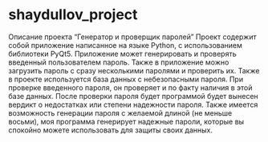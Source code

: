 # shaydullov_project

Описание проекта “Генератор и проверщик паролей”
Проект содержит собой приложение написанное на языке Python, с использованием библиотеки PyQt5. Приложение может генерировать и проверять введенный пользователем пароль. Также в приложение можно загрузить пароль с сразу несколькими паролями и проверить их. Также в проекте используется база данных с небезопасными пароля. При проверке введенного пароля, он проверяет и по факту наличия в этой базе данных. После проверки пароля будет программой будет вынесен вердикт о недостатках или степени надежности пароля. Также имеется возможность генерации пароля с желаемой длиной (не меньше восьми), моя программа генерирует надежные пароли, которые вы спокойно можете использовать для защиты своих данных.
